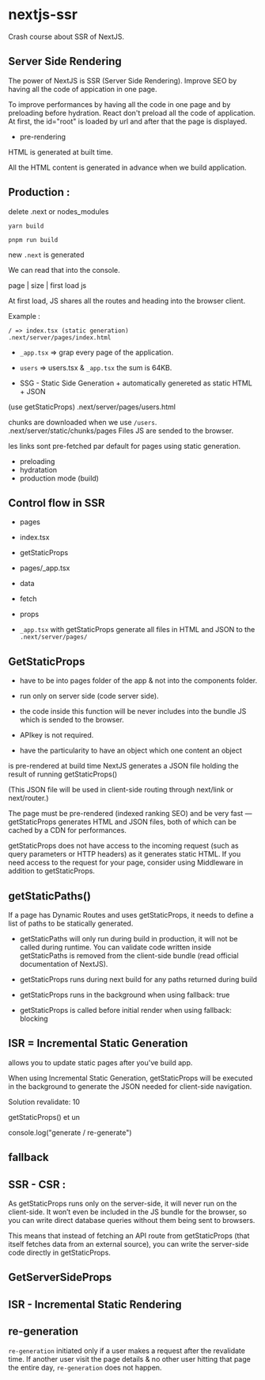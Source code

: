 # nextjs-ssr

Crash course about SSR of NextJS.

## Server Side Rendering

The power of NextJS is SSR (Server Side Rendering).
Improve SEO by having all the code of appication in one page.

To improve performances by having all the code in one page and by preloading before hydration.
React don't preload all the code of application. At first, the id="root" is loaded by url and after that the page is displayed.

- pre-rendering

HTML is generated at built time.

All the HTML content is generated in advance when we build application.

Production :
------------

delete .next or nodes_modules

`yarn build`

`pnpm run build`

new `.next` is generated

We can read that into the console.

page | size | first load js

At first load, JS shares all the routes and heading into the browser client.

Example :

```
/ => index.tsx (static generation)
.next/server/pages/index.html
```

- `_app.tsx` => grap every page of the application.

- `users` => users.tsx & `_app.tsx` the sum is 64KB.

- SSG - Static Side Generation + automatically genereted as static HTML + JSON

(use getStaticProps)
.next/server/pages/users.html

chunks are downloaded when we use `/users`.
.next/server/static/chunks/pages
Files JS are sended to the browser.

les links sont pre-fetched par default for pages using static generation.

- preloading
- hydratation
- production mode (build)

## Control flow in SSR

- pages
- index.tsx
- getStaticProps
- pages/_app.tsx
- data
- fetch
- props

- `_app.tsx` with getStaticProps generate all files in HTML and JSON to the `.next/server/pages/`

## GetStaticProps

- have to be into pages folder of the app & not into the components folder.

- run only on server side (code server side).

- the code inside this function will be never includes into the bundle JS which is sended to the browser.

- APIkey is not required.

- have the particularity to have an object which one content an object

is pre-rendered at build time
NextJS generates a JSON file holding the result of running getStaticProps()

(This JSON file will be used in client-side routing through next/link or next/router.)

The page must be pre-rendered (indexed ranking SEO) and be very fast — getStaticProps generates HTML and JSON files, both of which can be cached by a CDN for performances.

getStaticProps does not have access to the incoming request (such as query parameters or HTTP headers) as it generates static HTML. If you need access to the request for your page, consider using Middleware in addition to getStaticProps.

## getStaticPaths()

If a page has Dynamic Routes and uses getStaticProps, it needs to define a list of paths to be statically generated.

- getStaticPaths will only run during build in production, it will not be called during runtime. You can validate code written inside getStaticPaths is removed from the client-side bundle (read official documentation of NextJS).

- getStaticProps runs during next build for any paths returned during build
- getStaticProps runs in the background when using fallback: true
- getStaticProps is called before initial render when using fallback: blocking

## ISR = Incremental Static Generation

allows you to update static pages after you've build app.

When using Incremental Static Generation, getStaticProps will be executed in the background to generate the JSON needed for client-side navigation.

Solution
revalidate: 10

getStaticProps() et un 

console.log("generate / re-generate")


## fallback


## SSR - CSR :

As getStaticProps runs only on the server-side, it will never run on the client-side. It won’t even be included in the JS bundle for the browser, so you can write direct database queries without them being sent to browsers.

This means that instead of fetching an API route from getStaticProps (that itself fetches data from an external source), you can write the server-side code directly in getStaticProps.

## GetServerSideProps



## ISR - Incremental Static Rendering

## re-generation

`re-generation` initiated only if a user makes a request after the revalidate time. If another user visit the page details & no other user hitting that page the entire day, `re-generation` does not happen.

